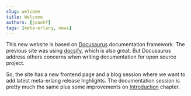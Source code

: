 ```yaml
---
slug: welcome
title: Welcome
authors: [joaohf]
tags: [meta-erlang, news]
---
```


This new website is based on [Docusaurus](https://docusaurus.io) documentation
framework. The previous site was using [docsify](https://docsify.js.org/#/),
which is also great. But Docusaurus address others concerns when writing
documentation for open source project.

So, the site has a new frontend page and a blog session where we want to add
latest meta-erlang release highlights. The documentation session is pretty much
the same plus some improvements on
[Introduction](https://meta-erlang.github.io/docs/) chapter.

